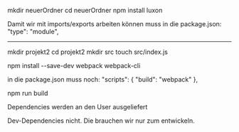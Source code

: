 mkdir neuerOrdner
cd neuerOrdner
npm install luxon

Damit wir mit imports/exports arbeiten können muss in die package.json:
  "type": "module",

---------------------------
mkdir projekt2
cd projekt2
mkdir src
touch src/index.js

npm install --save-dev webpack webpack-cli

in die package.json muss noch: 
  "scripts": {
    "build": "webpack"
  },

npm run build

Dependencies werden an den User ausgeliefert

Dev-Dependencies nicht. Die brauchen wir nur zum entwickeln. 